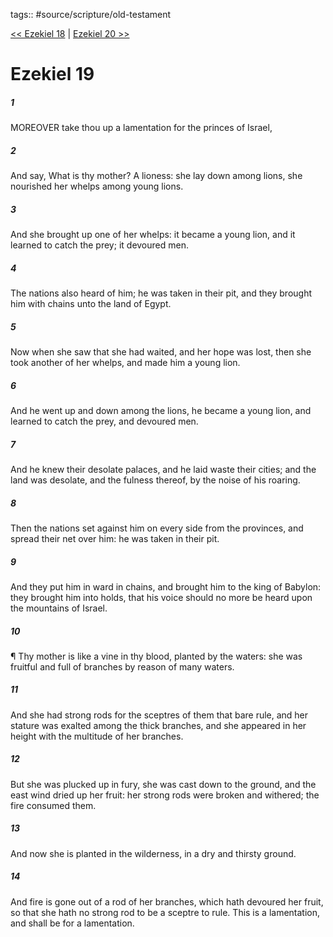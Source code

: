 tags:: #source/scripture/old-testament

[<< Ezekiel 18](/Old_Testament/26_Ezekiel/Ezekiel_18.md) | [Ezekiel 20 >>](/Old_Testament/26_Ezekiel/Ezekiel_20.md)

# Ezekiel 19

##### 1

MOREOVER take thou up a lamentation for the princes of Israel,

##### 2

And say, What is thy mother? A lioness: she lay down among lions, she nourished her whelps among young lions.

##### 3

And she brought up one of her whelps: it became a young lion, and it learned to catch the prey; it devoured men.

##### 4

The nations also heard of him; he was taken in their pit, and they brought him with chains unto the land of Egypt.

##### 5

Now when she saw that she had waited, and her hope was lost, then she took another of her whelps, and made him a young lion.

##### 6

And he went up and down among the lions, he became a young lion, and learned to catch the prey, and devoured men.

##### 7

And he knew their desolate palaces, and he laid waste their cities; and the land was desolate, and the fulness thereof, by the noise of his roaring.

##### 8

Then the nations set against him on every side from the provinces, and spread their net over him: he was taken in their pit.

##### 9

And they put him in ward in chains, and brought him to the king of Babylon: they brought him into holds, that his voice should no more be heard upon the mountains of Israel.

##### 10

¶ Thy mother is like a vine in thy blood, planted by the waters: she was fruitful and full of branches by reason of many waters.

##### 11

And she had strong rods for the sceptres of them that bare rule, and her stature was exalted among the thick branches, and she appeared in her height with the multitude of her branches.

##### 12

But she was plucked up in fury, she was cast down to the ground, and the east wind dried up her fruit: her strong rods were broken and withered; the fire consumed them.

##### 13

And now she is planted in the wilderness, in a dry and thirsty ground.

##### 14

And fire is gone out of a rod of her branches, which hath devoured her fruit, so that she hath no strong rod to be a sceptre to rule. This is a lamentation, and shall be for a lamentation.
